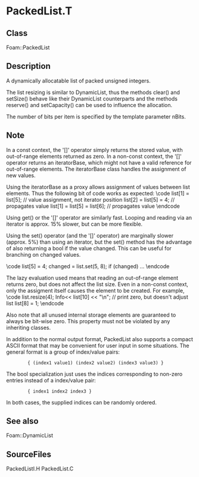 # PackedList.T 
## Class
Foam::PackedList

## Description
A dynamically allocatable list of packed unsigned integers.

The list resizing is similar to DynamicList, thus the methods clear()
and setSize() behave like their DynamicList counterparts and the methods
reserve() and setCapacity() can be used to influence the allocation.

The number of bits per item is specified by the template parameter nBits.

## Note
In a const context, the '[]' operator simply returns the stored value,
with out-of-range elements returned as zero.
In a non-const context, the '[]' operator returns an iteratorBase, which
might not have a valid reference for out-of-range elements.
The iteratorBase class handles the assignment of new values.

Using the iteratorBase as a proxy allows assignment of values
between list elements. Thus the following bit of code works as expected:
\code
        list[1] = list[5];      // value assignment, not iterator position
        list[2] = list[5] = 4;  // propagates value
        list[1] = list[5] = list[6];  // propagates value
\endcode

Using get() or the '[]' operator are similarly fast. Looping and reading
via an iterator is approx. 15% slower, but can be more flexible.

Using the set() operator (and the '[]' operator) are marginally slower
(approx. 5%) than using an iterator, but the set() method has the
advantage of also returning a bool if the value changed.  This can be
useful for branching on changed values.

\code
        list[5] = 4;
        changed = list.set(5, 8);
        if (changed) ...
\endcode

The lazy evaluation used means that reading an out-of-range element
returns zero, but does not affect the list size.  Even in a non-const
context, only the assigment itself causes the element to be created.
For example,
\code
        list.resize(4);
        Info<< list[10] << "\n";  // print zero, but doesn't adjust list
        list[8] = 1;
\endcode

Also note that all unused internal storage elements are guaranteed to
always be bit-wise zero. This property must not be violated by any
inheriting classes.

In addition to the normal output format, PackedList also supports a
compact ASCII format that may be convenient for user input in some
situations. The general format is a group of index/value pairs:
```
        { (index1 value1) (index2 value2) (index3 value3) }
```
The bool specialization just uses the indices corresponding to
non-zero entries instead of a index/value pair:
```
        { index1 index2 index3 }
```
In both cases, the supplied indices can be randomly ordered.

## See also
Foam::DynamicList

## SourceFiles
PackedListI.H
PackedList.C

